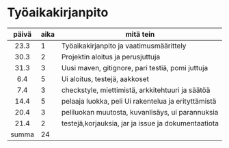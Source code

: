 # Työaikakirjanpito

|  päivä  | aika | mitä tein                                             |
| :-----: | --   | ------------------------------------------------------|
| 23.3    | 1    |  Työaikakirjanpito ja vaatimusmäärittely              |
| 30.3    | 2    |  Projektin aloitus ja perusjuttuja                    |
| 31.3    | 3    | Uusi maven, gitignore, pari testiä, pomi juttuja      |
|  6.4    | 5    | Ui aloitus, testejä, aakkoset                         |
|  7.4    | 3    | checkstyle, miettimistä, arkkitehtuuri ja säätöä      |
| 14.4    | 5    | pelaaja luokka, peli Ui rakentelua ja erityttämistä   |
| 20.4    | 3    | peliluokan muutosta, kuvanlisäys, ui parannuksia      |
| 21.4    | 2    | testejä,korjauksia, jar ja issue ja dokumentaatiota   |
| summa   | 24   |                                                       |
